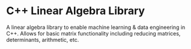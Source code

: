 # C++ Linear Algebra Library
A linear algebra library to enable machine learning & data engineering in C++. Allows for basic matrix functionality including reducing matrices, determinants, arithmetic, etc.
